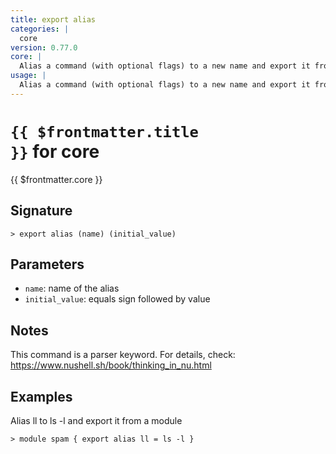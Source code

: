 ```yaml
---
title: export alias
categories: |
  core
version: 0.77.0
core: |
  Alias a command (with optional flags) to a new name and export it from a module.
usage: |
  Alias a command (with optional flags) to a new name and export it from a module.
---
```


# <code>{{ $frontmatter.title }}</code> for core

<div class='command-title'>{{ $frontmatter.core }}</div>

## Signature

```> export alias (name) (initial_value)```

## Parameters

 -  `name`: name of the alias
 -  `initial_value`: equals sign followed by value

## Notes
This command is a parser keyword. For details, check:
  https://www.nushell.sh/book/thinking_in_nu.html
## Examples

Alias ll to ls -l and export it from a module
```shell
> module spam { export alias ll = ls -l }

```

